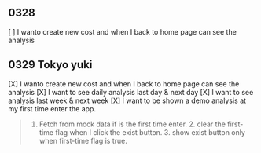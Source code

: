 ## 0328

[ ] I wanto create new cost and when I back to home page can see the analysis

## 0329 Tokyo yuki

[X] I wanto create new cost and when I back to home page can see the analysis
[X] I want to see daily analysis last day & next day 
[X] I want to see analysis last week & next week
[X] I want to be shown a demo analysis at my first time enter the app.
> 1. Fetch from mock data if is the first time enter. 2. clear the first-time flag when I click the exist button. 3. show exist button only when first-time flag is true.